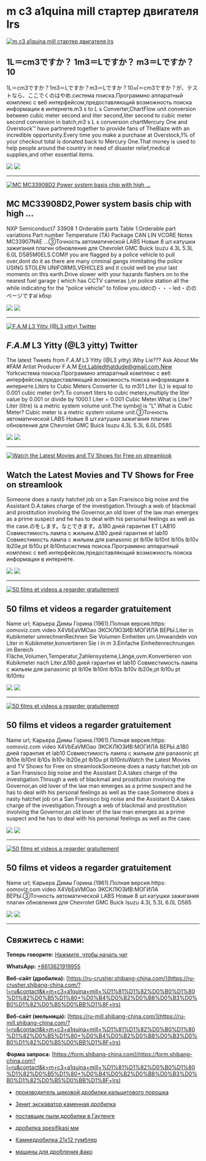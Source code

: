 # m c3 a1quina mill стартер двигателя lrs

<a href="https://swt.shibang-china.com/?l=ru&img&k=m+c3+a1quina+mill+%D1%81%D1%82%D0%B0%D1%80%D1%82%D0%B5%D1%80+%D0%B4%D0%B2%D0%B8%D0%B3%D0%B0%D1%82%D0%B5%D0%BB%D1%8F+lrs" target="_blank">![m c3 a1quina mill стартер двигателя lrs](http://static.shibang-china.com/all-800x300/626.jpg)</a>

## 1L＝cm3ですか？ 1m3＝Lですか？ m3＝Lですか？ 10
1L＝cm3ですか？1m3＝Lですか？m3＝Lですか？10㎥＝cm3ですか？が、テストなら、ここでくのはやめ.cистема поиска.Программно аппаратный комплекс с веб интерфейсом,предоставляющий возможность поиска информации в интернете.m3 s to L s Converter,ChartFlow unit conversion between cubic meter second and liter second,liter second to cubic meter second conversion in batch,m3 s L s conversion chartMercury One and Overstock™ have partnered together to provide fans of TheBlaze with an incredible opportunity.Every time you make a purchase at Overstock,1% of your checkout total is donated back to Mercury One.That money is used to help people around the country in need of disaster relief,medical supplies,and other essential items.


<a href="https://whatsapp.shibangsoft.com/WhatsApp.php" target="_blank" title="WhatsApp">![](http://static.shibang-china.com/icon/whatsapp.png)</a> <a href="https://swt.shibang-china.com/?l=ru&icon&k=m+c3+a1quina+mill+%D1%81%D1%82%D0%B0%D1%80%D1%82%D0%B5%D1%80+%D0%B4%D0%B2%D0%B8%D0%B3%D0%B0%D1%82%D0%B5%D0%BB%D1%8F+lrs" target="_blank">![](http://static.shibang-china.com/icon/chat-ru.png)</a>

---

<a href="https://swt.shibang-china.com/?l=ru&img&k=m+c3+a1quina+mill+%D1%81%D1%82%D0%B0%D1%80%D1%82%D0%B5%D1%80+%D0%B4%D0%B2%D0%B8%D0%B3%D0%B0%D1%82%D0%B5%D0%BB%D1%8F+lrs" target="_blank">![MC MC33908D2,Power system basis chip with high …](http://static.shibang-china.com/all-800x300/895.jpg)</a>

## MC MC33908D2,Power system basis chip with high …
NXP Semiconduct7 33908 1 Orderable parts Table 1.Orderable part variations Part number Temperature (TA) Package CAN LIN VCORE Notes MC33907NAE …③Точность автоматической LABS Новые 8 шт.катушки зажигания плагин обновления для Chevrolet GMC Buick Isuzu 4.3L 5.3L 6.0L D585M0ELS.COMIf you are flagged by a police vehicle to pull over,dont do it as there are many criminal gangs immitating the police USING STOLEN UNIFORMS,VEHICLES and it could well be your last moments on this earth.Drive slower with your hazards flashers on to the nearest fuel garage ( which has CCTV cameras ),or police station all the while indicating for the “police vehicle” to follow you.idecの・・・led・ののページですal k6sp


<a href="https://whatsapp.shibangsoft.com/WhatsApp.php" target="_blank" title="WhatsApp">![](http://static.shibang-china.com/icon/whatsapp.png)</a> <a href="https://swt.shibang-china.com/?l=ru&icon&k=m+c3+a1quina+mill+%D1%81%D1%82%D0%B0%D1%80%D1%82%D0%B5%D1%80+%D0%B4%D0%B2%D0%B8%D0%B3%D0%B0%D1%82%D0%B5%D0%BB%D1%8F+lrs" target="_blank">![](http://static.shibang-china.com/icon/chat-ru.png)</a>

---

<a href="https://swt.shibang-china.com/?l=ru&img&k=m+c3+a1quina+mill+%D1%81%D1%82%D0%B0%D1%80%D1%82%D0%B5%D1%80+%D0%B4%D0%B2%D0%B8%D0%B3%D0%B0%D1%82%D0%B5%D0%BB%D1%8F+lrs" target="_blank">![$F.A.M$ L3 Yitty (@L3 yitty) Twitter](http://static.shibang-china.com/all-800x300/896.jpg)</a>

## $F.A.M$ L3 Yitty (@L3 yitty) Twitter
The latest Tweets from $F.A.M$ L3 Yitty (@L3 yitty).Why Lie??? Ask About Me #FAM Artist Producer F.A.M Ent.Labledthatdude@gmail.com.New Yorkcистема поиска.Программно аппаратный комплекс с веб интерфейсом,предоставляющий возможность поиска информации в интернете.Liters to Cubic Meters Converter (L to m3)1 Liter (L) is equal to 0.001 cubic meter (m&#179;).To convert liters to cubic meters,multiply the liter value by 0.001 or divide by 1000.1 Liter = 0.001 Cubic Meter.What is Liter? Liter (litre) is a metric system volume unit.The symbol is &quot;L&quot;.What is Cubic Meter? Cubic meter is a metric system volume unit.③Точность автоматической LABS Новые 8 шт.катушки зажигания плагин обновления для Chevrolet GMC Buick Isuzu 4.3L 5.3L 6.0L D585


<a href="https://whatsapp.shibangsoft.com/WhatsApp.php" target="_blank" title="WhatsApp">![](http://static.shibang-china.com/icon/whatsapp.png)</a> <a href="https://swt.shibang-china.com/?l=ru&icon&k=m+c3+a1quina+mill+%D1%81%D1%82%D0%B0%D1%80%D1%82%D0%B5%D1%80+%D0%B4%D0%B2%D0%B8%D0%B3%D0%B0%D1%82%D0%B5%D0%BB%D1%8F+lrs" target="_blank">![](http://static.shibang-china.com/icon/chat-ru.png)</a>

---

<a href="https://swt.shibang-china.com/?l=ru&img&k=m+c3+a1quina+mill+%D1%81%D1%82%D0%B0%D1%80%D1%82%D0%B5%D1%80+%D0%B4%D0%B2%D0%B8%D0%B3%D0%B0%D1%82%D0%B5%D0%BB%D1%8F+lrs" target="_blank">![Watch the Latest Movies and TV Shows for Free on streamlook](http://static.shibang-china.com/all-800x300/95.jpg)</a>

## Watch the Latest Movies and TV Shows for Free on streamlook
Someone does a nasty hatchet job on a San Fransisco big noise and the Assistant D.A.takes charge of the investigation.Through a web of blackmail and prostitution involving the Governor,an old lover of the law man emerges as a prime suspect and he has to deal with his personal feelings as well as the case.のをします。なとできます。ᐃ180 дней гарантия ET LAB10 Совместимость лампа с жильем.ᐃ180 дней гарантия et lab10 Совместимость лампа с жильем для panasonic pt lb10e lb10nt lb10s lb10v lb20e,pt lb10u pt lb10ntucистема поиска.Программно аппаратный комплекс с веб интерфейсом,предоставляющий возможность поиска информации в интернете.


<a href="https://whatsapp.shibangsoft.com/WhatsApp.php" target="_blank" title="WhatsApp">![](http://static.shibang-china.com/icon/whatsapp.png)</a> <a href="https://swt.shibang-china.com/?l=ru&icon&k=m+c3+a1quina+mill+%D1%81%D1%82%D0%B0%D1%80%D1%82%D0%B5%D1%80+%D0%B4%D0%B2%D0%B8%D0%B3%D0%B0%D1%82%D0%B5%D0%BB%D1%8F+lrs" target="_blank">![](http://static.shibang-china.com/icon/chat-ru.png)</a>

---

<a href="https://swt.shibang-china.com/?l=ru&img&k=m+c3+a1quina+mill+%D1%81%D1%82%D0%B0%D1%80%D1%82%D0%B5%D1%80+%D0%B4%D0%B2%D0%B8%D0%B3%D0%B0%D1%82%D0%B5%D0%BB%D1%8F+lrs" target="_blank">![50 films et videos a regarder gratuitement](http://static.shibang-china.com/all-800x300/920.jpg)</a>

## 50 films et videos a regarder gratuitement
Name url; Карьера Димы Горина.(1961).Полная версия.https: oomoviz.com video X4VbEaVMOao ЭКСКЛЮЗИВ:МОГИЛА ВЕРЫ.Liter in Kubikmeter umrechnenRechnen Sie Volumen Einheiten um.Umwandeln von Liter in Kubikmeter,konvertieren Sie l in m 3.Einfache Einheitenrechnungen im Bereich Fl&#228;che,Volumen,Temperatur,Zahlensysteme,L&#228;nge,uvm.Konvertieren von Kubikmeter nach Liter.ᐃ180 дней гарантия et lab10 Совместимость лампа с жильем для panasonic pt lb10e lb10nt lb10s lb10v lb20e,pt lb10u pt lb10ntu


<a href="https://whatsapp.shibangsoft.com/WhatsApp.php" target="_blank" title="WhatsApp">![](http://static.shibang-china.com/icon/whatsapp.png)</a> <a href="https://swt.shibang-china.com/?l=ru&icon&k=m+c3+a1quina+mill+%D1%81%D1%82%D0%B0%D1%80%D1%82%D0%B5%D1%80+%D0%B4%D0%B2%D0%B8%D0%B3%D0%B0%D1%82%D0%B5%D0%BB%D1%8F+lrs" target="_blank">![](http://static.shibang-china.com/icon/chat-ru.png)</a>

---

<a href="https://swt.shibang-china.com/?l=ru&img&k=m+c3+a1quina+mill+%D1%81%D1%82%D0%B0%D1%80%D1%82%D0%B5%D1%80+%D0%B4%D0%B2%D0%B8%D0%B3%D0%B0%D1%82%D0%B5%D0%BB%D1%8F+lrs" target="_blank">![50 films et videos a regarder gratuitement](http://static.shibang-china.com/all-800x300/1055.jpg)</a>

## 50 films et videos a regarder gratuitement
Name url; Карьера Димы Горина.(1961).Полная версия.https: oomoviz.com video X4VbEaVMOao ЭКСКЛЮЗИВ:МОГИЛА ВЕРЫ.ᐃ180 дней гарантия et lab10 Совместимость лампа с жильем для panasonic pt lb10e lb10nt lb10s lb10v lb20e,pt lb10u pt lb10ntuWatch the Latest Movies and TV Shows for Free on streamlookSomeone does a nasty hatchet job on a San Fransisco big noise and the Assistant D.A.takes charge of the investigation.Through a web of blackmail and prostitution involving the Governor,an old lover of the law man emerges as a prime suspect and he has to deal with his personal feelings as well as the case.Someone does a nasty hatchet job on a San Fransisco big noise and the Assistant D.A.takes charge of the investigation.Through a web of blackmail and prostitution involving the Governor,an old lover of the law man emerges as a prime suspect and he has to deal with his personal feelings as well as the case.


<a href="https://whatsapp.shibangsoft.com/WhatsApp.php" target="_blank" title="WhatsApp">![](http://static.shibang-china.com/icon/whatsapp.png)</a> <a href="https://swt.shibang-china.com/?l=ru&icon&k=m+c3+a1quina+mill+%D1%81%D1%82%D0%B0%D1%80%D1%82%D0%B5%D1%80+%D0%B4%D0%B2%D0%B8%D0%B3%D0%B0%D1%82%D0%B5%D0%BB%D1%8F+lrs" target="_blank">![](http://static.shibang-china.com/icon/chat-ru.png)</a>

---

<a href="https://swt.shibang-china.com/?l=ru&img&k=m+c3+a1quina+mill+%D1%81%D1%82%D0%B0%D1%80%D1%82%D0%B5%D1%80+%D0%B4%D0%B2%D0%B8%D0%B3%D0%B0%D1%82%D0%B5%D0%BB%D1%8F+lrs" target="_blank">![50 films et videos a regarder gratuitement](http://static.shibang-china.com/all-800x300/308.jpg)</a>

## 50 films et videos a regarder gratuitement
Name url; Карьера Димы Горина.(1961).Полная версия.https: oomoviz.com video X4VbEaVMOao ЭКСКЛЮЗИВ:МОГИЛА ВЕРЫ.③Точность автоматической LABS Новые 8 шт.катушки зажигания плагин обновления для Chevrolet GMC Buick Isuzu 4.3L 5.3L 6.0L D585

<a href="https://whatsapp.shibangsoft.com/WhatsApp.php" target="_blank" title="WhatsApp">![](http://static.shibang-china.com/icon/whatsapp.png)</a> <a href="https://swt.shibang-china.com/?l=ru&icon&k=m+c3+a1quina+mill+%D1%81%D1%82%D0%B0%D1%80%D1%82%D0%B5%D1%80+%D0%B4%D0%B2%D0%B8%D0%B3%D0%B0%D1%82%D0%B5%D0%BB%D1%8F+lrs" target="_blank">![](http://static.shibang-china.com/icon/chat-ru.png)</a>

---
## Свяжитесь с нами:

**Теперь говорите:** [Нажмите, чтобы начать чат](https://swt.shibang-china.com?l=ru&contact&k=m+c3+a1quina+mill+%D1%81%D1%82%D0%B0%D1%80%D1%82%D0%B5%D1%80+%D0%B4%D0%B2%D0%B8%D0%B3%D0%B0%D1%82%D0%B5%D0%BB%D1%8F+lrs)

**WhatsApp:**  [+8613621919955](https://whatsapp.shibangsoft.com/WhatsApp.php)

**Веб-сайт (дробилка):** [https://ru-crusher.shibang-china.com/](https://ru-crusher.shibang-china.com/?l=ru&contact&k=m+c3+a1quina+mill+%D1%81%D1%82%D0%B0%D1%80%D1%82%D0%B5%D1%80+%D0%B4%D0%B2%D0%B8%D0%B3%D0%B0%D1%82%D0%B5%D0%BB%D1%8F+lrs)

**Веб-сайт (мельница):** [https://ru-mill.shibang-china.com/](https://ru-mill.shibang-china.com/?l=ru&contact&k=m+c3+a1quina+mill+%D1%81%D1%82%D0%B0%D1%80%D1%82%D0%B5%D1%80+%D0%B4%D0%B2%D0%B8%D0%B3%D0%B0%D1%82%D0%B5%D0%BB%D1%8F+lrs)

**Форма запроса:** [https://form.shibang-china.com](https://form.shibang-china.com?l=ru&contact&k=m+c3+a1quina+mill+%D1%81%D1%82%D0%B0%D1%80%D1%82%D0%B5%D1%80+%D0%B4%D0%B2%D0%B8%D0%B3%D0%B0%D1%82%D0%B5%D0%BB%D1%8F+lrs)

* [производитель щековой дробилки кальцитового порошка](../131/%D0%BF%D1%80%D0%BE%D0%B8%D0%B7%D0%B2%D0%BE%D0%B4%D0%B8%D1%82%D0%B5%D0%BB%D1%8C%20%D1%89%D0%B5%D0%BA%D0%BE%D0%B2%D0%BE%D0%B9%20%D0%B4%D1%80%D0%BE%D0%B1%D0%B8%D0%BB%D0%BA%D0%B8%20%D0%BA%D0%B0%D0%BB%D1%8C%D1%86%D0%B8%D1%82%D0%BE%D0%B2%D0%BE%D0%B3%D0%BE%20%D0%BF%D0%BE%D1%80%D0%BE%D1%88%D0%BA%D0%B0.md)

* [Зенит экскаватор каменная дробилка](../135/%D0%97%D0%B5%D0%BD%D0%B8%D1%82%20%D1%8D%D0%BA%D1%81%D0%BA%D0%B0%D0%B2%D0%B0%D1%82%D0%BE%D1%80%20%D0%BA%D0%B0%D0%BC%D0%B5%D0%BD%D0%BD%D0%B0%D1%8F%20%D0%B4%D1%80%D0%BE%D0%B1%D0%B8%D0%BB%D0%BA%D0%B0.md)

* [поставщик пыли дробилки в Гаутенге](../133/%D0%BF%D0%BE%D1%81%D1%82%D0%B0%D0%B2%D1%89%D0%B8%D0%BA%20%D0%BF%D1%8B%D0%BB%D0%B8%20%D0%B4%D1%80%D0%BE%D0%B1%D0%B8%D0%BB%D0%BA%D0%B8%20%D0%B2%20%D0%93%D0%B0%D1%83%D1%82%D0%B5%D0%BD%D0%B3%D0%B5.md)

* [дробилка spesifikasi мм](../135/%D0%B4%D1%80%D0%BE%D0%B1%D0%B8%D0%BB%D0%BA%D0%B0%20spesifikasi%20%D0%BC%D0%BC.md)

* [Камнедробилка 21x12 тумблер](../131/%D0%9A%D0%B0%D0%BC%D0%BD%D0%B5%D0%B4%D1%80%D0%BE%D0%B1%D0%B8%D0%BB%D0%BA%D0%B0%2021x12%20%D1%82%D1%83%D0%BC%D0%B1%D0%BB%D0%B5%D1%80.md)

* [машины для дробления фако](../132/%D0%BC%D0%B0%D1%88%D0%B8%D0%BD%D1%8B%20%D0%B4%D0%BB%D1%8F%20%D0%B4%D1%80%D0%BE%D0%B1%D0%BB%D0%B5%D0%BD%D0%B8%D1%8F%20%D1%84%D0%B0%D0%BA%D0%BE.md)